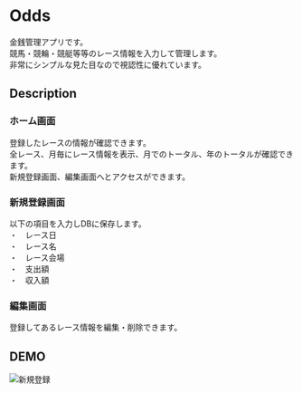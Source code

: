 # Odds

金銭管理アプリです。<br>
競馬・競輪・競艇等等のレース情報を入力して管理します。<br>
非常にシンプルな見た目なので視認性に優れています。

## Description

### ホーム画面

登録したレースの情報が確認できます。<br>
全レース、月毎にレース情報を表示、月でのトータル、年のトータルが確認できます。  
新規登録画面、編集画面へとアクセスができます。　　

### 新規登録画面

以下の項目を入力しDBに保存します。  
・　レース日  
・　レース名  
・　レース会場  
・　支出額  
・　収入額　　

### 編集画面

登録してあるレース情報を編集・削除できます。

## DEMO

![新規登録](https://user-images.githubusercontent.com/83861906/137480079-74b82beb-7089-430e-bfce-7fc1d7067ce2.gif)
